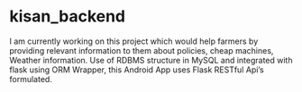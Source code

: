 # kisan_backend
I am currently working on this project which would help farmers by providing relevant
information to them about policies, cheap machines, Weather information. Use of
RDBMS structure in MySQL and integrated with flask using ORM Wrapper, this
Android App uses Flask RESTful Api’s formulated.
